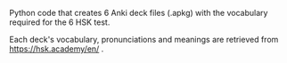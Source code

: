 Python code that creates 6 Anki deck files (.apkg) with the vocabulary required for the 6 HSK test.

Each deck's vocabulary, pronunciations and meanings are retrieved from https://hsk.academy/en/ .
